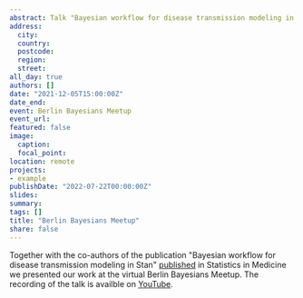 ```yaml
---
abstract: Talk "Bayesian workflow for disease transmission modeling in Stan"
address:
  city: 
  country: 
  postcode: 
  region: 
  street: 
all_day: true
authors: []
date: "2021-12-05T15:00:00Z"
date_end: 
event: Berlin Bayesians Meetup
event_url: 
featured: false
image:
  caption: 
  focal_point: 
location: remote
projects:
- example
publishDate: "2022-07-22T00:00:00Z"
slides: 
summary: 
tags: []
title: "Berlin Bayesians Meetup"
share: false
---
```


Together with the co-authors of the publication "Bayesian workflow for disease transmission modeling in Stan" [published](https://onlinelibrary.wiley.com/doi/10.1002/sim.9164) in Statistics in Medicine we presented our work at the virtual Berlin Bayesians Meetup. The recording of the talk is availble on [YouTube](https://www.youtube.com/watch?v=im0IGMFDDOY&t=4251s).






